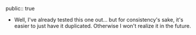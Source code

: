 public:: true

- Well, I've already tested this one out... but for consistency's sake, it's easier to just have it duplicated. Otherwise I won't realize it in the future.